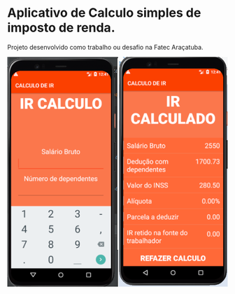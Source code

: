 # Aplicativo de Calculo simples de imposto de renda.
Projeto desenvolvido como trabalho ou desafio na Fatec Araçatuba.

![Imagem do projeto](preview.png)
